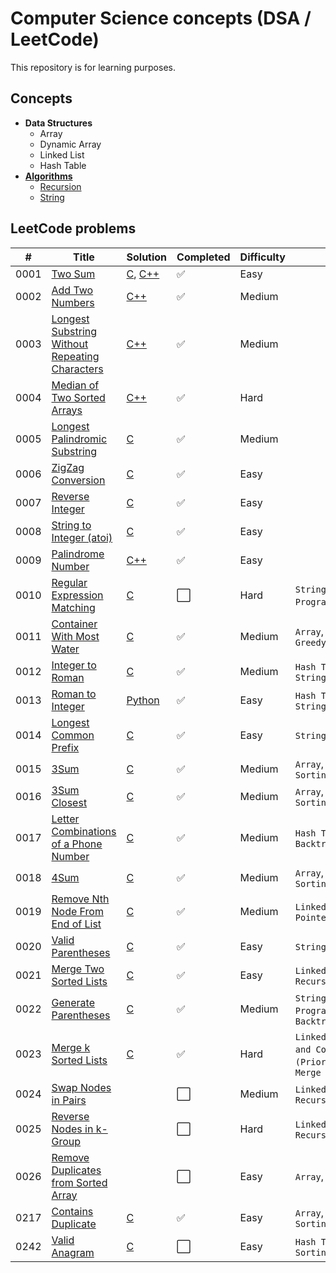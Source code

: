 # Computer Science concepts (DSA / LeetCode)

This repository is for learning purposes.

## Concepts

<!-- TOC -->

- **Data Structures**
  - Array
  - Dynamic Array
  - Linked List
  - Hash Table
- [**Algorithms**](./concepts/algorithms/README.md)
  - [Recursion](./concepts/algorithms/recursion/README.md)
  - [String](./concepts/algorithms/string/README.md)

<!-- TOC -->

## LeetCode problems

| # | Title | Solution | Completed | Difficulty | Topics | Notes |
|---| ----- | -------- | ---------- | ---------- | ---------- | ---------- |
|0001|[Two Sum](https://leetcode.com/problems/two-sum/)| [C](./leetcode-problems/0001-two-sum/c/solution.c), [C++](./leetcode-problems/0001-two-sum/cpp/solution.cpp)|✅| Easy| | |
|0002|[Add Two Numbers](https://leetcode.com/problems/add-two-numbers/)| [C++](./leetcode-problems/0002-add-two-numbers/cpp/solution.cpp)|✅| Medium| | |
|0003|[Longest Substring Without Repeating Characters](https://leetcode.com/problems/longest-substring-without-repeating-characters/)| [C++](./leetcode-problems/0003-longest-substring-without-repeating-characters/cpp/solution.cpp)|✅| Medium| | |
|0004|[Median of Two Sorted Arrays](https://leetcode.com/problems/median-of-two-sorted-arrays/)| [C++](./leetcode-problems/0004-median-of-two-sorted-arrays/cpp/solution.cpp)|✅| Hard| | |
|0005|[Longest Palindromic Substring](https://leetcode.com/problems/longest-palindromic-substring/)| [C](./leetcode-problems/0005-longest-palindromic-substring/c/solution.c)|✅| Medium| | |
|0006|[ZigZag Conversion](https://leetcode.com/problems/zigzag-conversion/)| [C](./leetcode-problems/0006-zigzag-conversion/c/solution.c)|✅| Easy| | |
|0007|[Reverse Integer](https://leetcode.com/problems/reverse-integer/)| [C](./leetcode-problems/0007-reverse-integer/c/solution.c)|✅| Easy| | |
|0008|[String to Integer (atoi)](https://leetcode.com/problems/string-to-integer-atoi/)| [C](./leetcode-problems/0008-string-to-integer-atoi/c/solution.c)|✅| Easy| | |
|0009|[Palindrome Number](https://leetcode.com/problems/palindrome-number/)| [C++](./leetcode-problems/0009-palindrome-number/cpp/solution.cpp)|✅| Easy| | |
|0010|[Regular Expression Matching](https://leetcode.com/problems/regular-expression-matching/)| [C](./leetcode-problems/0010-regular-expression-matching/c/solution.c)|⬜️|Hard| `String`, `Dynamic Programming`,`Recursion`| [Notes](./leetcode-problems/0010-regular-expression-matching/notes.md)|
|0011|[Container With Most Water](https://leetcode.com/problems/container-with-most-water/)| [C](./leetcode-problems/0011-container-with-most-water/c/solution.c)|✅| Medium| `Array`, `Two Pointers`, `Greedy`| |
|0012|[Integer to Roman](https://leetcode.com/problems/integer-to-roman/)| [C](./leetcode-problems/0012-integer-to-roman/c/solution.c)|✅| Medium| `Hash Table`, `Math`, `String`| |
|0013|[Roman to Integer](https://leetcode.com/problems/roman-to-integer/)| [Python](./leetcode-problems/0013-roman-to-integer/py/solution.py)|✅| Easy| `Hash Table`, `Math`, `String`| |
|0014|[Longest Common Prefix](https://leetcode.com/problems/longest-common-prefix/)| [C](./leetcode-problems/0014-longest-common-prefix/c/solution.c)|✅| Easy| `String`, `Trie`| |
|0015|[3Sum](https://leetcode.com/problems/3sum/)| [C](./leetcode-problems/0015-3sum/c/solution.c)|✅|Medium| `Array`, `Two Pointers`, `Sorting`| |
|0016|[3Sum Closest](https://leetcode.com/problems/3sum-closest/)| [C](./leetcode-problems/0016-3sum-closest/c/solution.c)|✅|Medium| `Array`, `Two Pointers`, `Sorting`| |
|0017|[Letter Combinations of a Phone Number](https://leetcode.com/problems/letter-combinations-of-a-phone-number/)| [C](./leetcode-problems/0017-letter-combinations-of-a-phone-number/c/solution.c)|✅|Medium| `Hash Table`, `String`, `Backtracking`| |
|0018|[4Sum](https://leetcode.com/problems/4sum/)| [C](./leetcode-problems/0018-4sum/c/solution.c)|✅|Medium| `Array`, `Two Pointers`, `Sorting`| |
|0019|[Remove Nth Node From End of List](https://leetcode.com/problems/remove-nth-node-from-end-of-list/)|[C](./leetcode-problems/0019-remove-nth-node-from-end-of-list/c/solution.c)|✅|Medium| `Linked List`, `Two Pointers`| |
|0020|[Valid Parentheses](https://leetcode.com/problems/valid-parentheses/)| [C](./leetcode-problems/0020-valid-parentheses/c/solution.c)|✅| Easy| `String`, `Stack`| |
|0021|[Merge Two Sorted Lists](https://leetcode.com/problems/merge-two-sorted-lists/)| [C](./leetcode-problems/0021-merge-two-sorted-lists/c/solution.c)|✅| Easy| `Linked List`, `Recursion`| |
|0022|[Generate Parentheses](https://leetcode.com/problems/generate-parentheses/)|  [C](./leetcode-problems/0022-generate-parentheses/c/solution.c)|✅| Medium| `String`, `Dynamic Programming`, `Backtracking`| [Notes](./leetcode-problems/0022-generate-parentheses/notes.md) |
|0023|[Merge k Sorted Lists](https://leetcode.com/problems/merge-k-sorted-lists/)|  [C](./leetcode-problems/0023-merge-k-sorted-lists/c/solution.c)|✅| Hard| `Linked List`, `Divide and Conquer`, `Heap (Priority Queue)`, `Merge Sort`| [Notes](./leetcode-problems/0023-merge-k-sorted-lists/notes.md) |
|0024|[Swap Nodes in Pairs](https://leetcode.com/problems/swap-nodes-in-pairs/)| |⬜️|Medium| `Linked List`, `Recursion`| |
|0025|[Reverse Nodes in k-Group](https://leetcode.com/problems/reverse-nodes-in-k-group/)| |⬜️|Hard| `Linked List`, `Recursion`| |
|0026|[Remove Duplicates from Sorted Array](https://leetcode.com/problems/remove-duplicates-from-sorted-array/)| |⬜️|Easy| `Array`, `Two Pointers`| |
|0217|[Contains Duplicate](https://leetcode.com/problems/contains-duplicate/)| [C](./leetcode-problems/0217-contains-duplicate/c/solution.c)|✅|Easy| `Array`, `Hash Table`, `Sorting`| |
|0242|[Valid Anagram](https://leetcode.com/problems/valid-anagram/)| [C](./leetcode-problems/0242-valid-anagram/c/solution.c)|⬜️|Easy| `Hash Table`, `String`, `Sorting`| |
